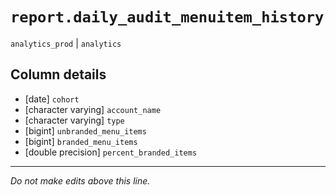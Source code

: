 # `report.daily_audit_menuitem_history`
`analytics_prod` | `analytics`

## Column details
* [date]      `cohort`
* [character varying] `account_name`
* [character varying] `type`
* [bigint]    `unbranded_menu_items`
* [bigint]    `branded_menu_items`
* [double precision] `percent_branded_items`

-------------------------------------------------------------------------------
*Do not make edits above this line.*
